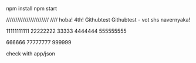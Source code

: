 npm install
npm start

///////////////////////
//// hoba!
4th!
Githubtest
Githubtest - vot shs navernyaka!

11111111111
22222222
33333
4444444
555555555

666666
77777777
999999

check with app/json
